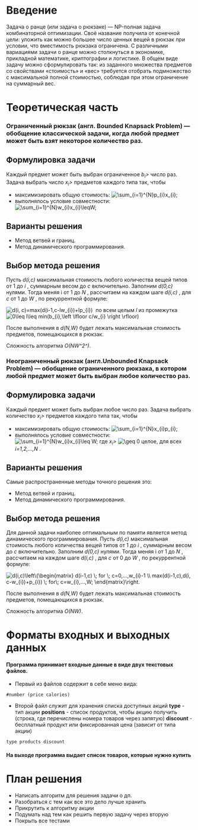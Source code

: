 # Введение

Задача о ранце (или задача о рюкзаке) — NP-полная задача комбинаторной оптимизации. Своё название получила от конечной цели: уложить как можно большее число ценных вещей в рюкзак при условии, что вместимость рюкзака ограничена. С различными вариациями задачи о ранце можно столкнуться в экономике, прикладной математике, криптографии и логистике.
В общем виде задачу можно сформулировать так: из заданного множества предметов со свойствами «стоимость» и «вес» требуется отобрать подмножество с максимальной полной стоимостью, соблюдая при этом ограничение на суммарный вес.

# Теоретическая часть
### Ограниченный рюкзак (англ. Bounded Knapsack Problem) — обобщение классической задачи, когда любой предмет может быть взят некоторое количество раз.
## Формулировка задачи
Каждый предмет может быть выбран ограниченное *b<sub>i</sub>>* число раз. Задача выбрать число *x<sub>i</sub>>* предметов каждого типа так, чтобы
 - максимизировать общую стоимость: <img src="https://latex.codecogs.com/svg.latex?\sum_{i=1}^{N}p_{i}x_{i};" title="\sum_{i=1}^{N}p_{i}x_{i};" />
 - выполнялось условие совместности: <img src="https://latex.codecogs.com/svg.latex?\sum_{i=1}^{N}w_{i}x_{i}\leqW;" title="\sum_{i=1}^{N}w_{i}x_{i}\leqW;" />

## Варианты решения	
- Метод ветвей и границ.
- Метод динамического программирования.

## Выбор метода решения
Пусть *d(i,c)* максимальная стоимость любого количества вещей типов от 1 до *i* , суммарным весом до *c* включительно.
Заполним *d(0,c)* нулями.
Тогда меняя i от 1 до *N* , рассчитаем на каждом шаге *d(i,c)* , для *c* от 1 до *W* , по рекуррентной формуле:

<img src="https://latex.codecogs.com/svg.latex?d(i,&space;c)=max(d(i-1,c-lw_{i})&plus;lp_{i})" title="d(i, c)=max(d(i-1,c-lw_{i})+lp_{i})" />  по всем целым *l* из промежутка <img src="https://latex.codecogs.com/svg.latex?0\leq&space;l\leq&space;min(b_{i},\left&space;\lfloor&space;c/w_{i}&space;\right&space;\rfloor)" title="0\leq l\leq min(b_{i},\left \lfloor c/w_{i} \right \rfloor)" />

После выполнения в *d(N,W)* будет лежать максимальная стоимость предметов, помещающихся в рюкзак.

Сложность алгоритма *O(NW^2^)*.

### Неограниченный рюкзак (англ.Unbounded Knapsack Problem) — обобщение ограниченного рюкзака, в котором любой предмет может быть выбран любое количество раз.
## Формулировка задачи
Каждый предмет может быть выбран любое число раз. Задача выбрать количество *x<sub>i</sub>>* предметов каждого типа так, чтобы
- максимизировать общую стоимость: <img src="https://latex.codecogs.com/svg.latex?\sum_{i=1}^{N}x_{i}p_{i};" title="\sum_{i=1}^{N}x_{i}p_{i};" />
- выполнялось условие совместности: <img src="https://latex.codecogs.com/svg.latex?\sum_{i=1}^{N}w_{i}x_{i}\leq&space;W;" title="\sum_{i=1}^{N}w_{i}x_{i}\leq W;" />
где *x<sub>i</sub>>* <img src="https://latex.codecogs.com/svg.latex?\geq&space;0" title="\geq 0" /> целое, для всех *i=1,2,…,N* . 
<!-- Дано *N* предметов, *W* — вместимость рюкзака, *w={*w<sub>1</sub>*,w<sub>2</sub>,…,w<sub>N</sub>}*  — соответствующий ему набор положительных целых весов,*p={p<sub>1</sub>,p<sub>2</sub>,…,p<sub>N</sub>}* — соответствующий ему набор положительных целых стоимостей. Нужно найти набор бинарных величин  *B={b1,b2,…,bN}*, где  *b<sub>i</sub>=1*, если предмет *n<sub>i</sub>* включен в набор, *b<sub>i</sub>=0*, если предмет *n<sub>i</sub>* не  включен, и такой что:
 - *b<sub>1</sub>w<sub>1</sub>+…+b<sub>N</sub>w<sub>N</sub> <= W*
 - *b<sub>1</sub>p<sub>1</sub>+…+b<sub>N</sub>p<sub>N</sub>* максимальна. -->
  

## Варианты решения	
Самые распространенные методы точного решения это:
- Метод ветвей и границ.
- Метод динамического программирования.

## Выбор метода решения 
Для данной задачи наиболее оптимальным по памяти является метод динамического программирования.
Пусть *d(i,c)* максимальная стоимость любого количества вещей типов от 1 до *i* , суммарным весом до *c* включительно.
Заполним *d(0,c)* нулями.
Тогда меняя i от 1 до *N* , рассчитаем на каждом шаге *d(i,c)* , для *c* от 0 до *W* , по рекуррентной формуле:

<img src="https://latex.codecogs.com/svg.latex?d(i,c)\left\{\begin{matrix}&space;d(i-1,c)&space;\;&space;for&space;\;&space;c=0,...,w_{i}-1&space;\\&space;max(d(i-1,c),d(i,&space;c-w_{i})&plus;p_{i})&space;\;&space;for\;&space;c=w_{i},...,W;&space;\end{matrix}\right." title="d(i,c)\left\{\begin{matrix} d(i-1,c) \; for \; c=0,...,w_{i}-1 \\ max(d(i-1,c),d(i, c-w_{i})+p_{i}) \; for\; c=w_{i},...,W; \end{matrix}\right." />

После выполнения в *d(N,W)* будет лежать максимальная стоимость предметов, помещающихся в рюкзак.

Сложность алгоритма *O(NW)*.


# Форматы входных и выходных данных

#### Программа принимает входные данные в виде двух текстовых файлов. 
 - Первый из файлов содержит в себе меню вида:
 ```
 #number (price calories)
 ```
 - Второй файл служит для хранения списка доступных акций 
  **type** - тип акции 
  **positions** - список продуктов, чтобы акцию получить (строка, где перечислены номера товаров через запятую)
  **discount** - бесплатный продукт или фиксированная цена (зависит от типа акции)

 ```
type products discount
 ```


#### На выходе программа выдает список товаров, которые нужно купить

# План решения
- Написать алгоритм для решения задачи о дп.
- Разобраться с тем как все это дело лучше хранить
- Прикрутить к алгоритму акции
- Подумать над тем как решить первую задачу через вторую
- Покрыть все тестами

